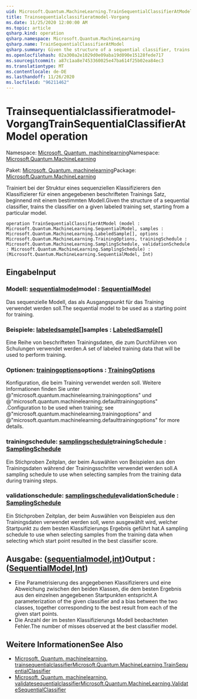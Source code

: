 ```yaml
---
uid: Microsoft.Quantum.MachineLearning.TrainSequentialClassifierAtModel
title: Trainsequentialclassifieratmodel-Vorgang
ms.date: 11/25/2020 12:00:00 AM
ms.topic: article
qsharp.kind: operation
qsharp.namespace: Microsoft.Quantum.MachineLearning
qsharp.name: TrainSequentialClassifierAtModel
qsharp.summary: Given the structure of a sequential classifier, trains the classifier on a given labeled training set, starting from a particular model.
ms.openlocfilehash: 02a300a2e1029d0e09aba19d090e15128fede717
ms.sourcegitcommit: a87c1aa8e7453360025e47ba614f25b02ea84ec3
ms.translationtype: MT
ms.contentlocale: de-DE
ms.lasthandoff: 11/26/2020
ms.locfileid: "96211462"
---
```

# <a name="trainsequentialclassifieratmodel-operation"></a><span data-ttu-id="d4711-102">Trainsequentialclassifieratmodel-Vorgang</span><span class="sxs-lookup"><span data-stu-id="d4711-102">TrainSequentialClassifierAtModel operation</span></span>

<span data-ttu-id="d4711-103">Namespace: [Microsoft. Quantum. machinelearning](xref:Microsoft.Quantum.MachineLearning)</span><span class="sxs-lookup"><span data-stu-id="d4711-103">Namespace: [Microsoft.Quantum.MachineLearning](xref:Microsoft.Quantum.MachineLearning)</span></span>

<span data-ttu-id="d4711-104">Paket: [Microsoft. Quantum. machinelearning](https://nuget.org/packages/Microsoft.Quantum.MachineLearning)</span><span class="sxs-lookup"><span data-stu-id="d4711-104">Package: [Microsoft.Quantum.MachineLearning](https://nuget.org/packages/Microsoft.Quantum.MachineLearning)</span></span>


<span data-ttu-id="d4711-105">Trainiert bei der Struktur eines sequenziellen Klassifizierers den Klassifizierer für einen angegebenen beschrifteten Trainings Satz, beginnend mit einem bestimmten Modell.</span><span class="sxs-lookup"><span data-stu-id="d4711-105">Given the structure of a sequential classifier, trains the classifier on a given labeled training set, starting from a particular model.</span></span>

```qsharp
operation TrainSequentialClassifierAtModel (model : Microsoft.Quantum.MachineLearning.SequentialModel, samples : Microsoft.Quantum.MachineLearning.LabeledSample[], options : Microsoft.Quantum.MachineLearning.TrainingOptions, trainingSchedule : Microsoft.Quantum.MachineLearning.SamplingSchedule, validationSchedule : Microsoft.Quantum.MachineLearning.SamplingSchedule) : (Microsoft.Quantum.MachineLearning.SequentialModel, Int)
```


## <a name="input"></a><span data-ttu-id="d4711-106">Eingabe</span><span class="sxs-lookup"><span data-stu-id="d4711-106">Input</span></span>

### <a name="model--sequentialmodel"></a><span data-ttu-id="d4711-107">Modell: [sequentialmodel](xref:Microsoft.Quantum.MachineLearning.SequentialModel)</span><span class="sxs-lookup"><span data-stu-id="d4711-107">model : [SequentialModel](xref:Microsoft.Quantum.MachineLearning.SequentialModel)</span></span>

<span data-ttu-id="d4711-108">Das sequenzielle Modell, das als Ausgangspunkt für das Training verwendet werden soll.</span><span class="sxs-lookup"><span data-stu-id="d4711-108">The sequential model to be used as a starting point for training.</span></span>


### <a name="samples--labeledsample"></a><span data-ttu-id="d4711-109">Beispiele: [labeledsample](xref:Microsoft.Quantum.MachineLearning.LabeledSample)[]</span><span class="sxs-lookup"><span data-stu-id="d4711-109">samples : [LabeledSample](xref:Microsoft.Quantum.MachineLearning.LabeledSample)[]</span></span>

<span data-ttu-id="d4711-110">Eine Reihe von beschrifteten Trainingsdaten, die zum Durchführen von Schulungen verwendet werden.</span><span class="sxs-lookup"><span data-stu-id="d4711-110">A set of labeled training data that will be used to perform training.</span></span>


### <a name="options--trainingoptions"></a><span data-ttu-id="d4711-111">Optionen: [trainingoptions](xref:Microsoft.Quantum.MachineLearning.TrainingOptions)</span><span class="sxs-lookup"><span data-stu-id="d4711-111">options : [TrainingOptions](xref:Microsoft.Quantum.MachineLearning.TrainingOptions)</span></span>

<span data-ttu-id="d4711-112">Konfiguration, die beim Training verwendet werden soll. Weitere Informationen finden Sie unter @"microsoft.quantum.machinelearning.trainingoptions" und @"microsoft.quantum.machinelearning.defaulttrainingoptions" .</span><span class="sxs-lookup"><span data-stu-id="d4711-112">Configuration to be used when training; see @"microsoft.quantum.machinelearning.trainingoptions" and @"microsoft.quantum.machinelearning.defaulttrainingoptions" for more details.</span></span>


### <a name="trainingschedule--samplingschedule"></a><span data-ttu-id="d4711-113">trainingschedule: [samplingschedule](xref:Microsoft.Quantum.MachineLearning.SamplingSchedule)</span><span class="sxs-lookup"><span data-stu-id="d4711-113">trainingSchedule : [SamplingSchedule](xref:Microsoft.Quantum.MachineLearning.SamplingSchedule)</span></span>

<span data-ttu-id="d4711-114">Ein Stichproben Zeitplan, der beim Auswählen von Beispielen aus den Trainingsdaten während der Trainingsschritte verwendet werden soll.</span><span class="sxs-lookup"><span data-stu-id="d4711-114">A sampling schedule to use when selecting samples from the training data during training steps.</span></span>


### <a name="validationschedule--samplingschedule"></a><span data-ttu-id="d4711-115">validationschedule: [samplingschedule](xref:Microsoft.Quantum.MachineLearning.SamplingSchedule)</span><span class="sxs-lookup"><span data-stu-id="d4711-115">validationSchedule : [SamplingSchedule](xref:Microsoft.Quantum.MachineLearning.SamplingSchedule)</span></span>

<span data-ttu-id="d4711-116">Ein Stichproben Zeitplan, der beim Auswählen von Beispielen aus den Trainingsdaten verwendet werden soll, wenn ausgewählt wird, welcher Startpunkt zu dem besten Klassifizierungs Ergebnis geführt hat.</span><span class="sxs-lookup"><span data-stu-id="d4711-116">A sampling schedule to use when selecting samples from the training data when selecting which start point resulted in the best classifier score.</span></span>



## <a name="output--sequentialmodelint"></a><span data-ttu-id="d4711-117">Ausgabe: ([sequentialmodel](xref:Microsoft.Quantum.MachineLearning.SequentialModel),[int](xref:microsoft.quantum.lang-ref.int))</span><span class="sxs-lookup"><span data-stu-id="d4711-117">Output : ([SequentialModel](xref:Microsoft.Quantum.MachineLearning.SequentialModel),[Int](xref:microsoft.quantum.lang-ref.int))</span></span>

- <span data-ttu-id="d4711-118">Eine Parametrisierung des angegebenen Klassifizierers und eine Abweichung zwischen den beiden Klassen, die dem besten Ergebnis aus den einzelnen angegebenen Startpunkten entspricht.</span><span class="sxs-lookup"><span data-stu-id="d4711-118">A parameterization of the given classifier and a bias between the two classes, together corresponding to the best result from each of the given start points.</span></span>
- <span data-ttu-id="d4711-119">Die Anzahl der im besten Klassifizierungs Modell beobachteten Fehler.</span><span class="sxs-lookup"><span data-stu-id="d4711-119">The number of misses observed at the best classifier model.</span></span>

## <a name="see-also"></a><span data-ttu-id="d4711-120">Weitere Informationen</span><span class="sxs-lookup"><span data-stu-id="d4711-120">See Also</span></span>

- [<span data-ttu-id="d4711-121">Microsoft. Quantum. machinelearning. trainsequentialclassifier</span><span class="sxs-lookup"><span data-stu-id="d4711-121">Microsoft.Quantum.MachineLearning.TrainSequentialClassifier</span></span>](xref:Microsoft.Quantum.MachineLearning.TrainSequentialClassifier)
- [<span data-ttu-id="d4711-122">Microsoft. Quantum. machinelearning. validatesequentialclassifier</span><span class="sxs-lookup"><span data-stu-id="d4711-122">Microsoft.Quantum.MachineLearning.ValidateSequentialClassifier</span></span>](xref:Microsoft.Quantum.MachineLearning.ValidateSequentialClassifier)
